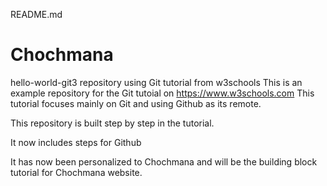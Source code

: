 README.md
# Chochmana
hello-world-git3 repository using Git tutorial from w3schools
This is an example repository for the Git tutoial on https://www.w3schools.com
This tutorial focuses mainly on Git and using Github as its remote.

This repository is built step by step in the tutorial. 

It now includes steps for Github

It has now been personalized to Chochmana and will be the building block tutorial for Chochmana website.
